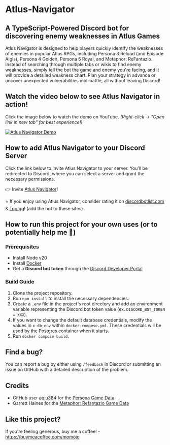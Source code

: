 # Atlus-Navigator

## A TypeScript-Powered Discord bot for discovering enemy weaknesses in Atlus Games

Atlus Navigator is designed to help players quickly identify the weaknesses of enemies in popular Atlus RPGs, including Persona 3 Reload (and Episode Aigis), Persona 4 Golden, Persona 5 Royal, and Metaphor: ReFantazio. Instead of searching through multiple tabs or wikis to find enemy weaknesses, simply tell the bot the game and enemy you're facing, and it will provide a detailed weakness chart. Plan your strategy in advance or uncover unexpected vulnerabilities mid-battle, all without leaving Discord!

## Watch the video below to see Atlus Navigator in action!

Click the image below to watch the demo on YouTube. *(Right-click → "Open link in new tab" for best experience!)*  

[![Atlus Navigator Demo](https://img.youtube.com/vi/i62492cbECA/maxresdefault.jpg)](https://youtu.be/i62492cbECA)

## How to add Atlus Navigator to your Discord Server

Click the link below to invite Atlus Navigator to your server. You’ll be redirected to Discord, where you can select a server and grant the necessary permissions.<br>

👉 Invite [Atlus Navigator](https://discord.com/oauth2/authorize?client_id=1328884093777350696&permissions=2048&integration_type=0&scope=applications.commands+bot)!

⭐ If you enjoy using Atlus Navigator, consider rating it on [discordbotlist.com](https://discordbotlist.com/) & [Top.gg](https://top.gg/)! (add the bot to these sites)

## How to run this project for your own uses (or to potentially help me 👀)

### Prerequisites
* Install Node v20
* Install [Docker](https://docs.docker.com/engine/install/) 
* Get a **Discord bot token** through the [Discord Developer Portal](https://discord.com/developers/)

### Build Guide
1. Clone the project repository. 
2. Run `npm install` to install the necessary dependencies.
3. Create a `.env` file in the project's root directory and add an environment variable representing the Discord bot token value (ex. `DISCORD_BOT_TOKEN = XXX`).
4. If you want to change the default database credentials, modify the values in `x-db-env` within `docker-compose.yml`. These credentials will be used by the Postgres container when it starts.
5. Run `docker compose build`.

## Find a bug?

You can report a bug by either using ```/feedback``` in Discord or submitting an issue on GitHub with a detailed description of the problem.

## Credits

* GitHub user [aqiu384](https://github.com/aqiu384/aqiu384.github.io) for the [Persona Game Data](https://aqiu384.github.io/megaten-fusion-tool/home)
* Garrett Haines for the [Metaphor: Refantazio Game Data](https://docs.google.com/spreadsheets/d/1FDC6T6tr__-AU18tY--4-ZUSzkeaMM_Kg_Crqu6VrcM/edit?pli=1&gid=2052374500#gid=2052374500)

## Like this project?

If you're feeling generous, buy me a coffee! - https://buymeacoffee.com/momojo

